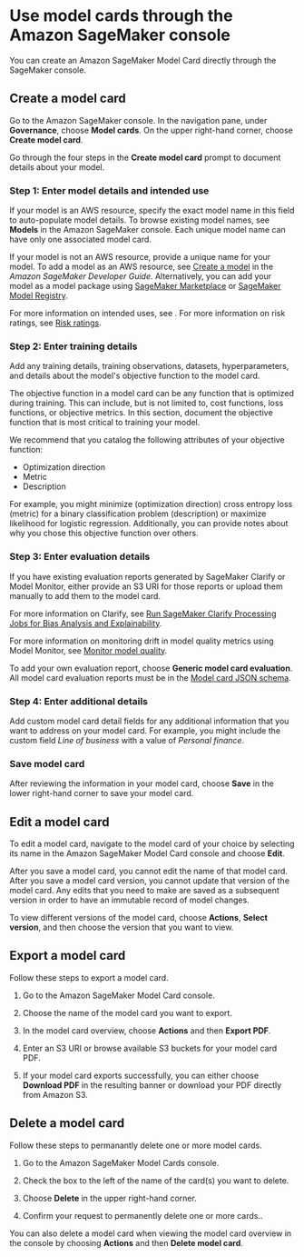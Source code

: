 # Use model cards through the Amazon SageMaker console<a name="model-cards-console"></a>

You can create an Amazon SageMaker Model Card directly through the SageMaker console\. 

## Create a model card<a name="model-cards-console-create"></a>

Go to the Amazon SageMaker console\. In the navigation pane, under **Governance**, choose **Model cards**\. On the upper right\-hand corner, choose **Create model card**\.

Go through the four steps in the **Create model card** prompt to document details about your model\.

### Step 1: Enter model details and intended use<a name="model-cards-console-create-enter-model-details"></a>

If your model is an AWS resource, specify the exact model name in this field to auto\-populate model details\. To browse existing model names, see **Models** in the Amazon SageMaker console\. Each unique model name can have only one associated model card\.

If your model is not an AWS resource, provide a unique name for your model\. To add a model as an AWS resource, see [Create a model](https://docs.aws.amazon.com/sagemaker/latest/dg/realtime-endpoints-deployment.html#realtime-endpoints-deployment-create-model) in the *Amazon SageMaker Developer Guide*\. Alternatively, you can add your model as a model package using [SageMaker Marketplace](https://docs.aws.amazon.com/sagemaker/latest/dg/sagemaker-marketplace.html) or [SageMaker Model Registry](https://docs.aws.amazon.com/sagemaker/latest/dg/model-registry.html)\.

For more information on intended uses, see [](model-cards.md#model-cards-intended-uses)\. For more information on risk ratings, see [Risk ratings](model-cards.md#model-cards-risk-rating)\. 

### Step 2: Enter training details<a name="model-cards-console-create-enter-training-details"></a>

Add any training details, training observations, datasets, hyperparameters, and details about the model's objective function to the model card\.

The objective function in a model card can be any function that is optimized during training\. This can include, but is not limited to, cost functions, loss functions, or objective metrics\. In this section, document the objective function that is most critical to training your model\.

We recommend that you catalog the following attributes of your objective function:
+ Optimization direction
+ Metric
+ Description

For example, you might minimize \(optimization direction\) cross entropy loss \(metric\) for a binary classification problem \(description\) or maximize likelihood for logistic regression\. Additionally, you can provide notes about why you chose this objective function over others\. 

### Step 3: Enter evaluation details<a name="model-cards-console-create-enter-evaluation-details"></a>

If you have existing evaluation reports generated by SageMaker Clarify or Model Monitor, either provide an S3 URI for those reports or upload them manually to add them to the model card\. 

For more information on Clarify, see [Run SageMaker Clarify Processing Jobs for Bias Analysis and Explainability](https://docs.aws.amazon.com/sagemaker/latest/dg/clarify-processing-job-run.html)\. 

For more information on monitoring drift in model quality metrics using Model Monitor, see [Monitor model quality](https://docs.aws.amazon.com/sagemaker/latest/dg/model-monitor-model-quality.html)\. 

To add your own evaluation report, choose **Generic model card evaluation**\. All model card evaluation reports must be in the [Model card JSON schema](model-cards.md#model-cards-json-schema)\.

### Step 4: Enter additional details<a name="model-cards-console-create-enter-additional-details"></a>

Add custom model card detail fields for any additional information that you want to address on your model card\. For example, you might include the custom field *Line of business* with a value of *Personal finance*\.

### Save model card<a name="model-cards-console-create-save"></a>

After reviewing the information in your model card, choose **Save** in the lower right\-hand corner to save your model card\.

## Edit a model card<a name="model-cards-console-edit"></a>

To edit a model card, navigate to the model card of your choice by selecting its name in the Amazon SageMaker Model Card console and choose **Edit**\. 

After you save a model card, you cannot edit the name of that model card\. After you save a model card version, you cannot update that version of the model card\. Any edits that you need to make are saved as a subsequent version in order to have an immutable record of model changes\. 

To view different versions of the model card, choose **Actions**, **Select version**, and then choose the version that you want to view\.

## Export a model card<a name="model-cards-console-export"></a>

Follow these steps to export a model card\.

1. Go to the Amazon SageMaker Model Card console\.

1. Choose the name of the model card you want to export\.

1. In the model card overview, choose **Actions** and then **Export PDF**\.

1. Enter an S3 URI or browse available S3 buckets for your model card PDF\.

1. If your model card exports successfully, you can either choose **Download PDF** in the resulting banner or download your PDF directly from Amazon S3\. 

## Delete a model card<a name="model-cards-console-delete"></a>

Follow these steps to permanantly delete one or more model cards\.

1. Go to the Amazon SageMaker Model Cards console\.

1. Check the box to the left of the name of the card\(s\) you want to delete\.

1. Choose **Delete** in the upper right\-hand corner\.

1. Confirm your request to permanently delete one or more cards\.\.

You can also delete a model card when viewing the model card overview in the console by choosing **Actions** and then **Delete model card**\.